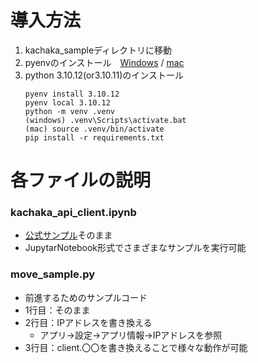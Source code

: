 # 導入方法
1. kachaka_sampleディレクトリに移動
2. pyenvのインストール　[Windows](https://github.com/pyenv-win/pyenv-win) / [mac](https://github.com/pyenv/pyenv?tab=readme-ov-file#macos)
3. python 3.10.12(or3.10.11)のインストール
	```
	pyenv install 3.10.12
	pyenv local 3.10.12
	python -m venv .venv
 	(windows) .venv\Scripts\activate.bat
 	(mac) source .venv/bin/activate
	pip install -r requirements.txt
	```

# 各ファイルの説明
### kachaka_api_client.ipynb
- [公式サンプル](https://github.com/pf-robotics/kachaka-api/blob/main/docs/kachaka_api_client.ipynb)そのまま
- JupytarNotebook形式でさまざまなサンプルを実行可能
### move_sample.py
- 前進するためのサンプルコード
- 1行目：そのまま
- 2行目：IPアドレスを書き換える
	- アプリ→設定→アプリ情報→IPアドレスを参照
- 3行目：client.〇〇を書き換えることで様々な動作が可能
